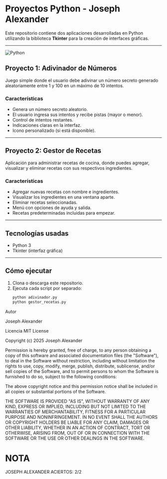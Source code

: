 # Proyectos Python - Joseph Alexander

Este repositorio contiene dos aplicaciones desarrolladas en Python utilizando la biblioteca **Tkinter** para la creación de interfaces gráficas.

---

![Python](https://img.shields.io/badge/Python-3.13-3776AB?style=for-the-badge&logo=python&logoColor=white)

## Proyecto 1: Adivinador de Números

Juego simple donde el usuario debe adivinar un número secreto generado aleatoriamente entre 1 y 100 en un máximo de 10 intentos.

### Características
- Genera un número secreto aleatorio.
- El usuario ingresa sus intentos y recibe pistas (mayor o menor).
- Control de intentos restantes.
- Indicaciones claras en la interfaz.
- Icono personalizado (si está disponible).

---

## Proyecto 2: Gestor de Recetas

Aplicación para administrar recetas de cocina, donde puedes agregar, visualizar y eliminar recetas con sus respectivos ingredientes.

### Características
- Agregar nuevas recetas con nombre e ingredientes.
- Visualizar los ingredientes en una ventana aparte.
- Eliminar recetas seleccionadas.
- Menú con opciones de ayuda y salida.
- Recetas predeterminadas incluidas para empezar.

---

## Tecnologías usadas

- Python 3
- Tkinter (interfaz gráfica)

---

## Cómo ejecutar

1. Clona o descarga este repositorio.
2. Ejecuta cada script por separado:
   ```bash
   python adivinador.py
   python gestor_recetas.py
Autor

Joseph Alexander

Licencia
MIT License

Copyright (c) 2025 Joseph Alexander

Permission is hereby granted, free of charge, to any person obtaining a copy
of this software and associated documentation files (the "Software"), to deal
in the Software without restriction, including without limitation the rights
to use, copy, modify, merge, publish, distribute, sublicense, and/or sell
copies of the Software, and to permit persons to whom the Software is
furnished to do so, subject to the following conditions:

The above copyright notice and this permission notice shall be included in all
copies or substantial portions of the Software.

THE SOFTWARE IS PROVIDED "AS IS", WITHOUT WARRANTY OF ANY KIND, EXPRESS OR
IMPLIED, INCLUDING BUT NOT LIMITED TO THE WARRANTIES OF MERCHANTABILITY,
FITNESS FOR A PARTICULAR PURPOSE AND NONINFRINGEMENT. IN NO EVENT SHALL THE
AUTHORS OR COPYRIGHT HOLDERS BE LIABLE FOR ANY CLAIM, DAMAGES OR OTHER
LIABILITY, WHETHER IN AN ACTION OF CONTRACT, TORT OR OTHERWISE, ARISING FROM,
OUT OF OR IN CONNECTION WITH THE SOFTWARE OR THE USE OR OTHER DEALINGS IN THE
SOFTWARE.
# NOTA 
JOSEPH ALEXANDER ACIERTOS: 2/2

